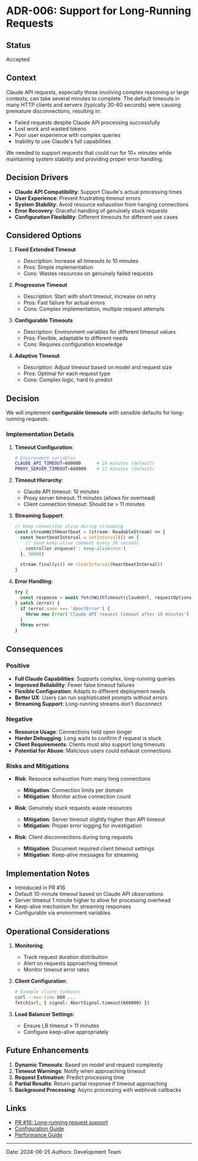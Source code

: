 # ADR-006: Support for Long-Running Requests

## Status

Accepted

## Context

Claude API requests, especially those involving complex reasoning or large contexts, can take several minutes to complete. The default timeouts in many HTTP clients and servers (typically 30-60 seconds) were causing premature disconnections, resulting in:

- Failed requests despite Claude API processing successfully
- Lost work and wasted tokens
- Poor user experience with complex queries
- Inability to use Claude's full capabilities

We needed to support requests that could run for 10+ minutes while maintaining system stability and providing proper error handling.

## Decision Drivers

- **Claude API Compatibility**: Support Claude's actual processing times
- **User Experience**: Prevent frustrating timeout errors
- **System Stability**: Avoid resource exhaustion from hanging connections
- **Error Recovery**: Graceful handling of genuinely stuck requests
- **Configuration Flexibility**: Different timeouts for different use cases

## Considered Options

1. **Fixed Extended Timeout**
   - Description: Increase all timeouts to 10 minutes
   - Pros: Simple implementation
   - Cons: Wastes resources on genuinely failed requests

2. **Progressive Timeout**
   - Description: Start with short timeout, increase on retry
   - Pros: Fast failure for actual errors
   - Cons: Complex implementation, multiple request attempts

3. **Configurable Timeouts**
   - Description: Environment variables for different timeout values
   - Pros: Flexible, adaptable to different needs
   - Cons: Requires configuration knowledge

4. **Adaptive Timeout**
   - Description: Adjust timeout based on model and request size
   - Pros: Optimal for each request type
   - Cons: Complex logic, hard to predict

## Decision

We will implement **configurable timeouts** with sensible defaults for long-running requests.

### Implementation Details

1. **Timeout Configuration**:

   ```bash
   # Environment variables
   CLAUDE_API_TIMEOUT=600000      # 10 minutes (default)
   PROXY_SERVER_TIMEOUT=660000    # 11 minutes (default)
   ```

2. **Timeout Hierarchy**:
   - Claude API timeout: 10 minutes
   - Proxy server timeout: 11 minutes (allows for overhead)
   - Client connection timeout: Should be > 11 minutes

3. **Streaming Support**:

   ```typescript
   // Keep connection alive during streaming
   const streamWithHeartbeat = (stream: ReadableStream) => {
     const heartbeatInterval = setInterval(() => {
       // Send keep-alive comment every 30 seconds
       controller.enqueue(': keep-alive\n\n')
     }, 30000)

     stream.finally(() => clearInterval(heartbeatInterval))
   }
   ```

4. **Error Handling**:
   ```typescript
   try {
     const response = await fetchWithTimeout(claudeUrl, requestOptions, CLAUDE_API_TIMEOUT)
   } catch (error) {
     if (error.name === 'AbortError') {
       throw new Error('Claude API request timeout after 10 minutes')
     }
     throw error
   }
   ```

## Consequences

### Positive

- **Full Claude Capabilities**: Supports complex, long-running queries
- **Improved Reliability**: Fewer false timeout failures
- **Flexible Configuration**: Adapts to different deployment needs
- **Better UX**: Users can run sophisticated prompts without errors
- **Streaming Support**: Long-running streams don't disconnect

### Negative

- **Resource Usage**: Connections held open longer
- **Harder Debugging**: Long waits to confirm if request is stuck
- **Client Requirements**: Clients must also support long timeouts
- **Potential for Abuse**: Malicious users could exhaust connections

### Risks and Mitigations

- **Risk**: Resource exhaustion from many long connections
  - **Mitigation**: Connection limits per domain
  - **Mitigation**: Monitor active connection count

- **Risk**: Genuinely stuck requests waste resources
  - **Mitigation**: Server timeout slightly higher than API timeout
  - **Mitigation**: Proper error logging for investigation

- **Risk**: Client disconnections during long requests
  - **Mitigation**: Document required client timeout settings
  - **Mitigation**: Keep-alive messages for streaming

## Implementation Notes

- Introduced in PR #16
- Default 10-minute timeout based on Claude API observations
- Server timeout 1 minute higher to allow for processing overhead
- Keep-alive mechanism for streaming responses
- Configurable via environment variables

## Operational Considerations

1. **Monitoring**:
   - Track request duration distribution
   - Alert on requests approaching timeout
   - Monitor timeout error rates

2. **Client Configuration**:

   ```bash
   # Example client timeouts
   curl --max-time 660 ...
   fetch(url, { signal: AbortSignal.timeout(660000) })
   ```

3. **Load Balancer Settings**:
   - Ensure LB timeout > 11 minutes
   - Configure keep-alive appropriately

## Future Enhancements

1. **Dynamic Timeouts**: Based on model and request complexity
2. **Timeout Warnings**: Notify when approaching timeout
3. **Request Estimation**: Predict processing time
4. **Partial Results**: Return partial response if timeout approaching
5. **Background Processing**: Async processing with webhook callbacks

## Links

- [PR #16: Long-running request support](https://github.com/your-org/claude-nexus-proxy/pull/16)
- [Configuration Guide](../../01-Getting-Started/configuration.md#timeouts)
- [Performance Guide](../../05-Troubleshooting/performance.md)

---

Date: 2024-06-25
Authors: Development Team
